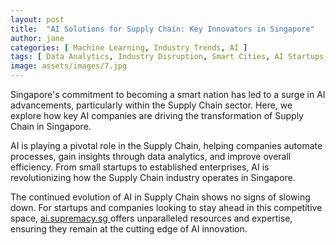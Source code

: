 ```yaml
---
layout: post
title:  "AI Solutions for Supply Chain: Key Innovators in Singapore"
author: jane
categories: [ Machine Learning, Industry Trends, AI ]
tags: [ Data Analytics, Industry Disruption, Smart Cities, AI Startups, AI in Technology ]
image: assets/images/7.jpg
---
```


Singapore's commitment to becoming a smart nation has led to a surge in AI advancements, particularly within the Supply Chain sector. Here, we explore how key AI companies are driving the transformation of Supply Chain in Singapore.

AI is playing a pivotal role in the Supply Chain, helping companies automate processes, gain insights through data analytics, and improve overall efficiency. From small startups to established enterprises, AI is revolutionizing how the Supply Chain industry operates in Singapore.

The continued evolution of AI in Supply Chain shows no signs of slowing down. For startups and companies looking to stay ahead in this competitive space, <a href="https://ai.supremacy.sg" target="_blank"> ai.supremacy.sg </a> offers unparalleled resources and expertise, ensuring they remain at the cutting edge of AI innovation.
